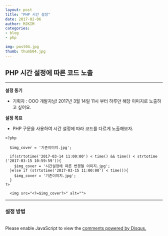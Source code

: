 ```yaml
---
layout: post
title: "PHP 시간 설정"
date: 2017-02-06
author: MJKIM
categories:
- blog
- php

img: post04.jpg
thumb: thumb04.jpg
---
```


## PHP 시간 설정에 따른 코드 노출
---

**설정 동기**

* 기획자 : OOO 개발자님! 2017년 3월 14일 11시 부터 하루만 해당 이미지로 노출하고 싶어요.

**설정 목표**

* PHP 구문을 사용하여 시간 설정에 따라 코드를 다르게 노출해보자.

```
<?php

  $img_cover = '기존이미지.jpg';
  	 
  if(strtotime('2017-03-14 11:00:00') < time() && time() < strtotime ('2017-03-15 10:59:59')){
  	$img_cover = '시간설정에 따른 변경될 이미지.jpg';		
  }else if (strtotime('2017-03-15 11:00:00') < time()){
  	$img_cover = '기존이미지.jpg';
  }
?>

  <img src="<?=$img_cover?>" alt="">

```

---

### 설정 방법 
<br>





<div id="disqus_thread"></div>
<script>

/**
 *  RECOMMENDED CONFIGURATION VARIABLES: EDIT AND UNCOMMENT THE SECTION BELOW TO INSERT DYNAMIC VALUES FROM YOUR PLATFORM OR CMS.
 *  LEARN WHY DEFINING THESE VARIABLES IS IMPORTANT: https://disqus.com/admin/universalcode/#configuration-variables */
/*
var disqus_config = function () {
    this.page.url = PAGE_URL;  // Replace PAGE_URL with your page's canonical URL variable
    this.page.identifier = PAGE_IDENTIFIER; // Replace PAGE_IDENTIFIER with your page's unique identifier variable
};
*/
(function() { // DON'T EDIT BELOW THIS LINE
    var d = document, s = d.createElement('script');
    s.src = '//http-kimmyungjoong-github-io.disqus.com/embed.js';
    s.setAttribute('data-timestamp', +new Date());
    (d.head || d.body).appendChild(s);
})();
</script>
<noscript>Please enable JavaScript to view the <a href="https://disqus.com/?ref_noscript">comments powered by Disqus.</a></noscript>
